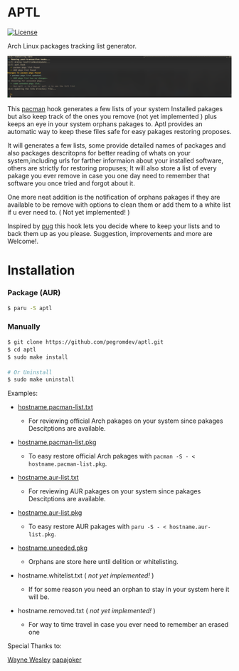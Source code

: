APTL
===

[![License](https://img.shields.io/badge/license-MIT-blue.svg?style=flat)](https://gitlab.com/pegromDev/aptl/LICENSE)

Arch Linux packages tracking list generator.

![aptl](https://github.com/pegromdev/aptl/blob/master/examples/aptl.png "aptl-hook")


This [pacman](https://wiki.archlinux.org/title/Pacman) hook generates a few lists of your system Installed pakages
but also keep track of the ones you remove (not yet implemented ) plus keeps an eye in your system orphans pakages to.
Aptl provides an automatic way to keep these files safe for easy pakages restoring proposes.

It will generates a few lists, some provide detailed names of packages and also packages descritopns for better reading of whats on your system,including urls for farther informaion about your installed software, others are strictly for restoring propuses; It will also store a list of every pakage you ever remove in case you one day need to remember that software you once tried and forgot about it.

One more neat addition is the notification of orphans pakages if they are available to be remove with options to clean them or add them to a white list if u ever need to. 
( Not yet implemented! )

Inspired by [pug](https://aur.archlinux.org/packages/pug/) this hook lets you decide where to keep your lists and to back them up as you please. 
Suggestion, improvements and more are Welcome!.



# Installation

### Package (AUR)
```bash
$ paru -S aptl
```
### Manually

```bash
$ git clone https://github.com/pegromdev/aptl.git
$ cd aptl
$ sudo make install

# Or Uninstall
$ sudo make uninstall
```

Examples:

*	[hostname.pacman-list.txt](https://github.com/pegromdev/aptl/blob/master/examples/xps.pacman-list.txt)
	- For reviewing official Arch pakages on your system since pakages Descitptions are available.

*	[hostname.pacman-list.pkg](https://github.com/pegromdev/aptl/blob/master/examples/xps.pacman-list.pkg)
	- To easy restore official Arch pakages with `pacman -S - < hostname.pacman-list.pkg`.

*	[hostname.aur-list.txt](https://github.com/pegromdev/aptl/blob/master/examples/xps.aur-list.txt)
	- For reviewing AUR pakages on your system since pakages Descitptions are available.

*	[hostname.aur-list.pkg](https://github.com/pegromdev/aptl/blob/master/examples/xps.aur-list.pkg)
	- To easy restore AUR pakages with `paru -S - < hostname.aur-list.pkg`.

*	[hostname.uneeded.pkg](https://github.com/pegromdev/aptl/blob/master/examples/xps.uneeded-list.pkg)		
	- Orphans are store here until delition or whitelisting.

*	hostname.whitelist.txt		( *not yet implemented!* )
	- If for some reason you need an orphan to stay in your system here it will be.	

*	hostname.removed.txt	( *not yet implemented!* )
	- For way to time travel in case you ever need to remember an erased one 		


Special Thanks to:

[Wayne Wesley](https://github.com/The-Repo-Club/) 
[papajoker](https://github.com/papajoker/)
